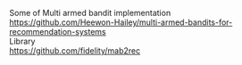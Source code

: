 Some of Multi armed bandit implementation  
https://github.com/Heewon-Hailey/multi-armed-bandits-for-recommendation-systems  
Library  
https://github.com/fidelity/mab2rec
